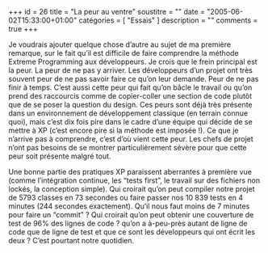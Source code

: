 +++
id = 26
title = "La peur au ventre"
soustitre = ""
date = "2005-06-02T15:33:00+01:00"
catégories = [ "Essais" ]
description = ""
comments = true
+++

<div class="chapo"></div>

Je voudrais ajouter quelque chose d’autre au sujet de ma première remarque, sur le fait qu’il est difficile de faire comprendre la méthode Extreme Programming aux développeurs. Je crois que le frein principal est la peur. La peur de ne pas y arriver. Les développeurs d’un projet ont très souvent peur de ne pas savoir faire ce qu’on leur demande. Peur de ne pas finir à temps. C’est aussi cette peur qui fait qu’on bâcle le travail ou qu’on prend des raccourcis comme de copier-coller une section de code plutôt que de se poser la question du design. Ces peurs sont déjà très présente dans un environnement de développement classique (en terrain connue quoi), mais c’est dix fois pire dans le cadre d’une équipe qui décide de se mettre à XP (c’est encore pire si la méthode est imposée&nbsp;!). Ce que je n’arrive pas à comprendre, c’est d’où vient cette peur. Les chefs de projet n’ont pas besoins de se montrer particulièrement sévère pour que cette peur soit présente malgré tout.

Une bonne partie des pratiques XP paraissent aberrantes à première vue (comme l’intégration continue, les “tests first”, le travail sur des fichiers non lockés, la conception simple). Qui croirait qu’on peut compiler notre projet de 5793 classes en 73 secondes ou faire passer nos 10 839 tests en 4 minutes (244 secondes exactement). Qu’il nous faut moins de 7 minutes pour faire un “commit”&nbsp;? Qui croirait qu’on peut obtenir une couverture de test de 96% des lignes de code&nbsp;? qu’on a à-peu-près autant de ligne de code que de ligne de test et que ce sont les développeurs qui ont écrit les deux&nbsp;? C’est pourtant notre quotidien.